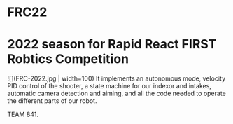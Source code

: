 # FRC22
2022 season for Rapid React FIRST Robtics Competition
===========

![](FRC-2022.jpg | width=100)
It implements an autonomous mode, velocity PID control of the shooter, a state machine for our indexor and intakes, automatic camera detection and aiming, and all the code needed to operate the different parts of our robot.

TEAM 841.
